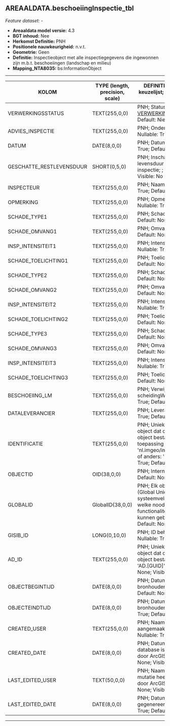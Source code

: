 ## AREAALDATA.beschoeiingInspectie_tbl

*Feature dataset: -*


* __Areaaldata model versie:__ 4.3
* __BGT inhoud:__ Nee
* __Herkomst Definitie:__ PNH
* __Positionele nauwkeurigheid:__ n.v.t.
* __Geometrie:__ Geen
* __Definitie:__ Inspectieobject met alle inspectiegegevens die ingewonnen zijn m.b.t. beschoeiingen 
(landschap en milieu)
* __Mapping_NTA8035:__ bs:InformationObject

***

|__KOLOM__                             |__TYPE (length, precision, scale)__          	          |__DEFINITIE__ (oorsprong; beschrijving; keuzelijst; nullable; default; zichtbaar in Areaalviewer)|
|------                              |----                  |-----    |
|VERWERKINGSSTATUS                   |TEXT(255,0,0)         |PNH; Status van de gegevens; keuzelijst [VERWERKINGSSTATUS](http://provincienh.github.io/Leveren_Geoinformatie/keuzelijsten/VERWERKINGSSTATUS.html); Nullable: False; Default: Nieuw; Visible: Yes|
|ADVIES_INSPECTIE                    |TEXT(255,0,0)         |PNH; Onderhoudsadvies n.a.v. inspectie; ; Nullable: True; Default: None; Visible: No|
|DATUM                               |DATE(8,0,0)           |PNH; Datum van inspectie; ; Nullable: True; Default: None; Visible: No|
|GESCHATTE_RESTLEVENSDUUR            |SHORT(0,5,0)          |PNH; Inschatting van resterende levensduur op het moment van de inspectie; ; Nullable: True; Default: None; Visible: No|
|INSPECTEUR                          |TEXT(255,0,0)         |PNH; Naam van inspecteur; ; Nullable: True; Default: None; Visible: No|
|OPMERKING                           |TEXT(255,0,0)         |PNH; Opmerking m.b.t. onderhoud; ; Nullable: True; Default: None; Visible: No|
|SCHADE_TYPE1                        |TEXT(255,0,0)         |PNH; Schadebeeld; ; Nullable: True; Default: None; Visible: No|
|SCHADE_OMVANG1                      |TEXT(255,0,0)         |PNH; Omvang schade; ; Nullable: True; Default: None; Visible: No|
|INSP_INTENSITEIT1                   |TEXT(255,0,0)         |PNH; Intensiteit van de inspectie; ; Nullable: True; Default: None; Visible: No|
|SCHADE_TOELICHTING1                 |TEXT(255,0,0)         |PNH; Toelichting schade; ; Nullable: True; Default: None; Visible: No|
|SCHADE_TYPE2                        |TEXT(255,0,0)         |PNH; Schadebeeld; ; Nullable: True; Default: None; Visible: No|
|SCHADE_OMVANG2                      |TEXT(255,0,0)         |PNH; Omvang schade; ; Nullable: True; Default: None; Visible: No|
|INSP_INTENSITEIT2                   |TEXT(255,0,0)         |PNH; Intensiteit van de inspectie; ; Nullable: True; Default: None; Visible: No|
|SCHADE_TOELICHTING2                 |TEXT(255,0,0)         |PNH; Toelichting schade; ; Nullable: True; Default: None; Visible: No|
|SCHADE_TYPE3                        |TEXT(255,0,0)         |PNH; Schadebeeld; ; Nullable: True; Default: None; Visible: No|
|SCHADE_OMVANG3                      |TEXT(255,0,0)         |PNH; Omvang schade; ; Nullable: True; Default: None; Visible: No|
|INSP_INTENSITEIT3                   |TEXT(255,0,0)         |PNH; Intensiteit van de inspectie; ; Nullable: True; Default: None; Visible: No|
|SCHADE_TOELICHTING3                 |TEXT(255,0,0)         |PNH; Toelichting schade; ; Nullable: True; Default: None; Visible: No|
|BESCHOEIING_LM                      |TEXT(255,0,0)         |PNH; Verwijzende sleutel naar scheidingWater_l (simpel); ; Nullable: True; Default: None; Visible: No|
|DATALEVERANCIER                     |TEXT(255,0,0)         |PNH; Leverancier van de data; ; Nullable: True; Default: None; Visible: No|
|IDENTIFICATIE                       |TEXT(255,0,0)         |PNH; Uniek identificatienummer voor het object dat onveranderlijk is zolang het object bestaat: bevat indien van toepassing BGT/IMKL ID in format 'nl.imgeo/imkl.bronhouderscode.LokaalID' of anders: '00000'.LokaalID; ; Nullable: True; Default: None; Visible: No|
|OBJECTID                            |OID(38,0,0)           |PNH; Interne ID ArcGIS; ; Nullable: False; Default: None; Visible: Yes|
|GLOBALID                            |GlobalID(38,0,0)      |PNH; Elk object heeft een unieke GlobalID (Global Unique Identifier). Dit is een systeemveld van de ArcGIS software welke noodzakelijk is om een aantal functionaliteiten binnen deze software te kunnen gebruiken; ; Nullable: False; Default: None; Visible: Yes|
|GISIB_ID                            |LONG(0,10,0)          |PNH; ID beheer openbare ruimte (GISIB); ; Nullable: True; Default: None; Visible: No|
|AD_ID                               |TEXT(255,0,0)         |PNH; Uniek identificatienummer voor het object dat onveranderlijk is zolang het object bestaat in Areaaldata: in format 'AD.[GUID]'; ; Nullable: False; Default: None; Visible: Yes|
|OBJECTBEGINTIJD                     |DATE(8,0,0)           |PNH; Datum waarop het object bij de bronhouder is ontstaan; ; Nullable: True; Default: None; Visible: Yes|
|OBJECTEINDTIJD                      |DATE(8,0,0)           |PNH; Datum waarop het object bij de bronhouder niet meer geldig is; ; Nullable: True; Default: None; Visible: Yes|
|CREATED_USER                        |TEXT(255,0,0)         |PNH; Naam van gebruiker die de rij heeft aangemaakt, gegenereerd door ArcGIS; ; Nullable: True; Default: None; Visible: No|
|CREATED_DATE                        |DATE(8,0,0)           |PNH; Datum waarop de rij aan de database is toegevoegd, gegenereerd door ArcGIS; ; Nullable: True; Default: None; Visible: No|
|LAST_EDITED_USER                    |TEXT(50,0,0)          |PNH; Naam van gebruiker die de laatste mutatie heeft doorgevoerd, gegenereerd door ArcGIS; ; Nullable: True; Default: None; Visible: No|
|LAST_EDITED_DATE                    |DATE(8,0,0)           |PNH; Datum van de laatste mutatie, gegenereerd door ArcGIS; ; Nullable: True; Default: None; Visible: No|


***

